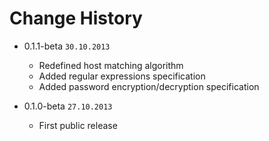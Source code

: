 # Change History

- 0.1.1-beta `30.10.2013`

  * Redefined host matching algorithm
  * Added regular expressions specification
  * Added password encryption/decryption specification

- 0.1.0-beta `27.10.2013`

  * First public release